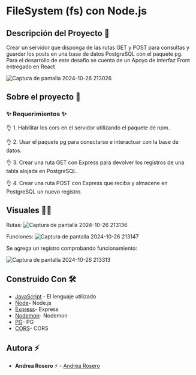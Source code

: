 # FileSystem (fs) con Node.js

## Descripción del Proyecto :scroll:

Crear un servidor que disponga de las rutas GET y POST para consultas y guardar los posts en una base de datos PostgreSQL con el paquete pg. Para el desarrollo de este desafío se cuenta de un Apoyo de interfaz Front entregado en React

![Captura de pantalla 2024-10-26 213026](https://github.com/user-attachments/assets/64e8a403-3a54-4f65-aaa6-f153d729cf9c)


## Sobre el proyecto 🚀

### ✨ Requerimientos ✨

👌 1. Habilitar los cors en el servidor utilizando el paquete de npm.

👌 2. Usar el paquete pg para conectarse e interactuar con la base de datos.

👌 3. Crear una ruta GET con Express para devolver los registros de una tabla alojada en PostgreSQL.

👌 4. Crear una ruta POST con Express que reciba y almacene en PostgreSQL un nuevo registro.

## Visuales :mage_woman:

Rutas: 
![Captura de pantalla 2024-10-26 213136](https://github.com/user-attachments/assets/7fcdc85b-59da-42e2-9100-7b7f1064acaf)

Funciones: 
![Captura de pantalla 2024-10-26 213147](https://github.com/user-attachments/assets/98dffb1a-32e6-44ea-a3d1-e7c2176421c0)

Se agrega un registro comprobando funcionamiento: 

![Captura de pantalla 2024-10-26 213313](https://github.com/user-attachments/assets/3417b441-a7c4-4633-8a37-53d667027994)



## Construido Con 🛠️

- [JavaScript](https://developer.mozilla.org/en-US/docs/Web/JavaScript) - El lenguaje utilizado
- [Node](https://nodejs.org/en)- Node.js
- [Express]([https://nodejs.org/en](https://expressjs.com/es/))- Express
- [Nodemon](https://www.npmjs.com/package/nodemon)- Nodemon
- [PG](https://www.npmjs.com/package/pg)- PG
- [CORS](https://developer.mozilla.org/es/docs/Web/HTTP/CORS)- CORS

## Autora ⚡ 

- **Andrea Rosero** ⚡  - [Andrea Rosero](https://github.com/andreaendigital)



